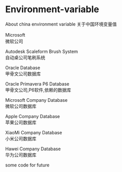 # Environment-variable
About china environment variable
关于中国环境变量值

Microsoft　                                                      </br>
微软公司                                                          </br>

Autodesk Scaleform Brush System                                   </br>
自动桌公司笔刷系统                                                 </br>

Oracle Database                                                   </br>
甲骨文公司数据库                                                    </br>

Oracle Primavera P6 Database                                      </br>
甲骨文公司,P6软件,依赖的数据库                                       </br>

Microsoft Company Database                                        </br>
微软公司数据库                                                     </br>

Apple Company Database                                            </br>
苹果公司数据库                                                     </br>

XiaoMi Company Database                                           </br>
小米公司数据库                                                     </br>

Hawei Company Database                                           </br> 
华为公司数据库                                                     </br>




some code for future
